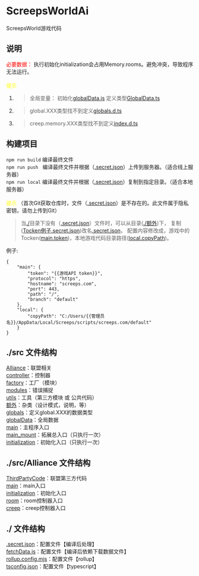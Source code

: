 # ScreepsWorldAi

ScreepsWorld游戏代码

## 说明

<span style="color:red;">必要数据：</span>
执行初始化initialization会占用Memory.rooms。避免冲突，导致程序无法运行。<br>
<br>
<span style="color: yellow;">提示</span>
<br>
1. >全局变量：
初始化[globalData.js](./src/globalData.js)
定义类型[GlobalData.ts](./src/globals/GlobalData.ts)
2. >global.XXX类型找不到定义[globals.d.ts](./src/globals.d.ts)
3. >creep.memory.XXX类型找不到定义[index.d.ts](./src/index.d.ts)

## 构建项目

`npm run build`
编译最终文件<br>
`npm run push`&nbsp;&nbsp;
编译最终文件并根据（[.secret.json](./.secret.json)）上传到服务器。（适合线上服务器）<br>
`npm run local`
编译最终文件并根据（[.secret.json](./.secret.json)）复制到指定目录。（适合本地服务器）<br>
<br>
<span style="color: yellow;">提示</span>
（首次Git获取仓库时，文件（[.secret.json](./.secret.json)）是不存在的。此文件属于隐私密钥，请勿上传到Git）
>当[./](./)目录下没有（[.secret.json](./.secret.json)）文件时，可以从目录([./额外](./额外))下，
复制([Tocken例子.secret.json](./额外/Tocken例子.secret.json))改名[.secret.json](./.secret.json)，
配置内容修改成，游戏中的Tocken([main.token]())，本地游戏代码目录路径([local.copyPath]())。

例子:
```
{
	"main": {
		"token": "{{游戏API token}}",
		"protocol": "https",
		"hostname": "screeps.com",
		"port": 443,
		"path": "/",
		"branch": "default"
	},
	"local": {
		"copyPath": "C:/Users/{{管理员名}}/AppData/Local/Screeps/scripts/screeps.com/default"
	}
}
```

## ./src 文件结构

[Alliance](./src/Alliance)：联盟相关<br>
[controller](./src/controller)：控制器 <br>
[factory](./src/factory)：工厂（模块） <br>
[modules](./src/modules)：错误捕捉 <br>
[utils](./src/utils)：工具（第三方模块 或 公共代码） <br>
[额外](./额外)：杂类（设计模式，说明，等） <br>
[globals](./globals)：定义global.XXX的数据类型 <br>
[globalData](./src/globalData.js)：全局数据 <br>
[main](./src/main.js)：主程序入口 <br>
[main_mount](./src/main_mount.js)：拓展总入口（只执行一次） <br>
[initialization](./src/initialization.js)：初始化入口（只执行一次）

## ./src/Alliance 文件结构

[ThirdPartyCode](./src/Alliance/ThirdPartyCode)：联盟第三方代码<br>
[main](./src/Alliance/main)：main入口<br>
[initialization](./src/Alliance/initialization)：初始化入口<br>
[room](./src/Alliance/room)：room控制器入口<br>
[creep](./src/Alliance/creep)：creep控制器入口<br>

## ./ 文件结构

[.secret.json](./.secret.json)：配置文件【编译后处理】<br>
[fetchData.js](./fetchData.js)：配置文件【编译后依赖下载数据文件】<br>
[rollup.config.mjs](./rollup.config.mjs)：配置文件【rollup】<br>
[tsconfig.json](./tsconfig.json)：配置文件【typescript】<br>
